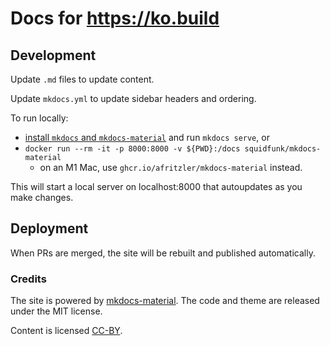 # Docs for https://ko.build

## Development

Update `.md` files to update content.

Update `mkdocs.yml` to update sidebar headers and ordering.

To run locally:

- [install `mkdocs` and `mkdocs-material`](https://squidfunk.github.io/mkdocs-material/getting-started/) and run `mkdocs serve`, or
- `docker run --rm -it -p 8000:8000 -v ${PWD}:/docs squidfunk/mkdocs-material`
  - on an M1 Mac, use `ghcr.io/afritzler/mkdocs-material` instead.

This will start a local server on localhost:8000 that autoupdates as you make changes.

## Deployment

When PRs are merged, the site will be rebuilt and published automatically.

### Credits

The site is powered by [mkdocs-material](https://squidfunk.github.io/mkdocs-material). The code and theme are released under the MIT license.

Content is licensed [CC-BY](https://creativecommons.org/licenses/by/4.0/).


